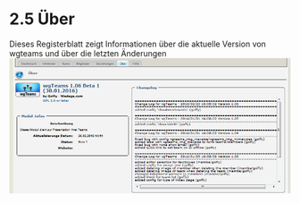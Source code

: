# 2.5 Über

Dieses Registerblatt zeigt Informationen über die aktuelle Version von wgteams und über die letzten Änderungen
![](../assets/2admin_about.png)